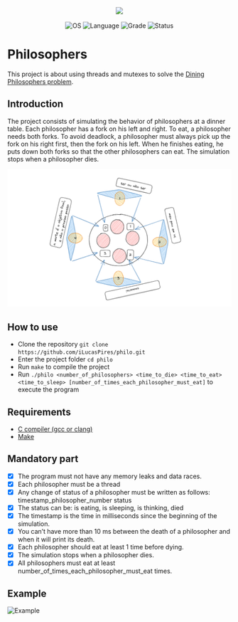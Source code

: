 <p align="center">
    <img src="https://game.42sp.org.br/static/assets/achievements/philosopherse.png">
</p>

<p align="center">
    <img src="https://img.shields.io/badge/OS-Linux-blue" alt="OS">
    <img src="https://img.shields.io/badge/Language-C%20-orange.svg" alt="Language">
    <img src="https://img.shields.io/badge/Grade-100%2F100-brightgreen.svg" alt="Grade">
    <img src="https://img.shields.io/badge/Status-Completed-brightgreen.svg" alt="Status">
</p>

# Philosophers

This project is about using threads and mutexes to solve the [Dining Philosophers problem](https://en.wikipedia.org/wiki/Dining_philosophers_problem).

## Introduction

The project consists of simulating the behavior of philosophers at a dinner table. Each philosopher has a fork on his left and right. To eat, a philosopher needs both forks. To avoid deadlock, a philosopher must always pick up the fork on his right first, then the fork on his left. When he finishes eating, he puts down both forks so that the other philosophers can eat. The simulation stops when a philosopher dies.

<p align="center">
    <img src="img/img1.png">
</p>

## How to use
- Clone the repository `git clone https://github.com/iLucasPires/philo.git`
- Enter the project folder `cd philo`
- Run `make` to compile the project
- Run `./philo <number_of_philosophers> <time_to_die> <time_to_eat> <time_to_sleep> [number_of_times_each_philosopher_must_eat]` to execute the program

## Requirements
- [C compiler (gcc or clang)](https://gcc.gnu.org/)
- [Make](https://www.gnu.org/software/make/)

## Mandatory part
- [x] The program must not have any memory leaks and data races.
- [x] Each philosopher must be a thread
- [x] Any change of status of a philosopher must be written as follows: timestamp_philosopher_number status
- [x] The status can be: is eating, is sleeping, is thinking, died
- [x] The timestamp is the time in milliseconds since the beginning of the simulation.
- [x] You can’t have more than 10 ms between the death of a philosopher and when it will print its death.
- [x] Each philosopher should eat at least 1 time before dying.
- [x] The simulation stops when a philosopher dies.
- [x] All philosophers must eat at least number_of_times_each_philosopher_must_eat times.

## Example

![Example](img/img2.gif)

